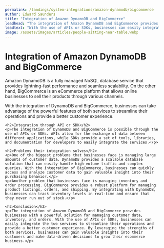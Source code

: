 ```yaml
---
permalink: /landings/system-integrations/amazon-dynamodb/bigcommerce
author: Edward Saunders
title: "Integration of Amazon DynamoDB and BigCommerce"
leadhead: "The integration of Amazon DynamoDB and BigCommerce provides businesses with a powerful solution for managing customer data, inventory, and orders"
leadtext: "With the use of APIs or SDKs, businesses can easily integrate the two services to streamline their operations and provide a better customer experience. By leveraging the strengths of both services, businesses can gain valuable insights into their customers and make data-driven decisions to grow their ecommerce business."
image: /assets/images/articles/people-sitting-near-table.webp
---
```

<div class="arttext">    <h1>Integration of Amazon DynamoDB and BigCommerce</h1>
    <p>Amazon DynamoDB is a fully managed NoSQL database service that provides lightning-fast performance and seamless scalability. On the other hand, BigCommerce is an eCommerce platform that allows online businesses to sell their products through various channels.</p>
    <p>With the integration of DynamoDB and BigCommerce, businesses can take advantage of the powerful features of both services to streamline their operations and provide a better customer experience.</p>
    
    <h2>Integration through API or SDK</h2>
    <p>The integration of DynamoDB and BigCommerce is possible through the use of APIs or SDKs. APIs allow for the exchange of data between different applications, while SDKs provide a set of tools, libraries, and documentation for developers to easily integrate the services.</p>
    
    <h2>Problems their integration solves</h2>
    <p>One of the biggest problems that businesses face is managing large amounts of customer data. DynamoDB provides a scalable database solution that can easily handle high-volume traffic and complex queries. With the integration of BigCommerce, businesses can quickly access and analyze customer data to gain valuable insight into their purchasing behavior.</p>
    <p>Another problem that businesses face is managing inventory and order processing. BigCommerce provides a robust platform for managing product listings, orders, and shipping. By integrating with DynamoDB, businesses can track inventory levels in real-time and ensure that they never run out of stock.</p>
    
    <h2>Conclusion</h2>
    <p>The integration of Amazon DynamoDB and BigCommerce provides businesses with a powerful solution for managing customer data, inventory, and orders. With the use of APIs or SDKs, businesses can easily integrate the two services to streamline their operations and provide a better customer experience. By leveraging the strengths of both services, businesses can gain valuable insights into their customers and make data-driven decisions to grow their ecommerce business.</p>
</div>
